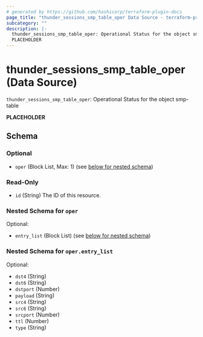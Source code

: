 ```yaml
---
# generated by https://github.com/hashicorp/terraform-plugin-docs
page_title: "thunder_sessions_smp_table_oper Data Source - terraform-provider-thunder"
subcategory: ""
description: |-
  thunder_sessions_smp_table_oper: Operational Status for the object smp-table
  PLACEHOLDER
---
```


# thunder_sessions_smp_table_oper (Data Source)

`thunder_sessions_smp_table_oper`: Operational Status for the object smp-table

__PLACEHOLDER__



<!-- schema generated by tfplugindocs -->
## Schema

### Optional

- `oper` (Block List, Max: 1) (see [below for nested schema](#nestedblock--oper))

### Read-Only

- `id` (String) The ID of this resource.

<a id="nestedblock--oper"></a>
### Nested Schema for `oper`

Optional:

- `entry_list` (Block List) (see [below for nested schema](#nestedblock--oper--entry_list))

<a id="nestedblock--oper--entry_list"></a>
### Nested Schema for `oper.entry_list`

Optional:

- `dst4` (String)
- `dst6` (String)
- `dstport` (Number)
- `payload` (String)
- `src4` (String)
- `src6` (String)
- `srcport` (Number)
- `ttl` (Number)
- `type` (String)


